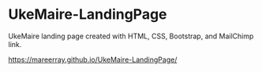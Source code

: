 # UkeMaire-LandingPage
UkeMaire landing page created with HTML, CSS, Bootstrap, and MailChimp link.

https://mareerray.github.io/UkeMaire-LandingPage/
